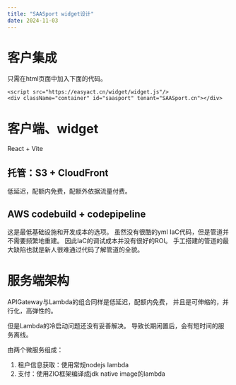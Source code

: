 ```yaml
---
title: "SAASport widget设计"
date: 2024-11-03
---
```


# 客户集成

只需在html页面中加入下面的代码。

    <script src="https://easyact.cn/widget/widget.js"/>
    <div className="container" id="saasport" tenant="SAASport.cn"></div>

# 客户端、widget

React + Vite

## 托管：S3 + CloudFront

低延迟，配额内免费，配额外依据流量付费。

## AWS codebuild + codepipeline

这是最低基础设施和开发成本的选项。
虽然没有很酷的yml IaC代码，但是管道并不需要频繁地重建。
因此IaC的调试成本并没有很好的ROI。
手工搭建的管道的最大缺陷也就是新人很难通过代码了解管道的全貌。

# 服务端架构

APIGateway与Lambda的组合同样是低延迟，配额内免费，
并且是可伸缩的，并行化，高弹性的。

但是Lambda的冷启动问题还没有妥善解决。
导致长期闲置后，会有短时间的服务离线。

由两个微服务组成：
1. 租户信息获取：使用常规nodejs lambda
2. 支付：使用ZIO框架编译成jdk native image的lambda
